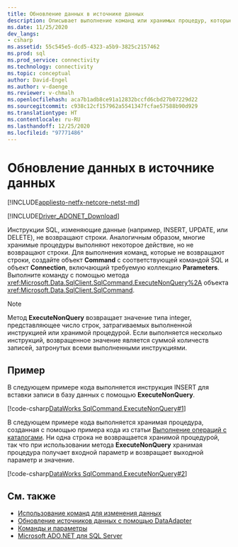 ```yaml
---
title: Обновление данных в источнике данных
description: Описывает выполнение команд или хранимых процедур, которые изменяют данные в базе данных.
ms.date: 11/25/2020
dev_langs:
- csharp
ms.assetid: 55c545e5-dcd5-4323-a5b9-3825c2157462
ms.prod: sql
ms.prod_service: connectivity
ms.technology: connectivity
ms.topic: conceptual
author: David-Engel
ms.author: v-daenge
ms.reviewer: v-chmalh
ms.openlocfilehash: aca7b1adb8ce91a12832bccfd6cbd27b07229d22
ms.sourcegitcommit: c938c12cf157962a5541347fcfae57588b90d929
ms.translationtype: HT
ms.contentlocale: ru-RU
ms.lasthandoff: 12/25/2020
ms.locfileid: "97771486"
---
```

# <a name="updating-data-in-a-data-source"></a>Обновление данных в источнике данных

[!INCLUDE[appliesto-netfx-netcore-netst-md](../../includes/appliesto-netfx-netcore-netst-md.md)]

[!INCLUDE[Driver_ADONET_Download](../../includes/driver_adonet_download.md)]

Инструкции SQL, изменяющие данные (например, INSERT, UPDATE, или DELETE), не возвращают строки. Аналогичным образом, многие хранимые процедуры выполняют некоторое действие, но не возвращают строки. Для выполнения команд, которые не возвращают строки, создайте объект **Command** с соответствующей командой SQL и объект **Connection**, включающий требуемую коллекцию **Parameters**. Выполните команду с помощью метода <xref:Microsoft.Data.SqlClient.SqlCommand.ExecuteNonQuery%2A> объекта <xref:Microsoft.Data.SqlClient.SqlCommand>.

> [!NOTE]
> Метод **ExecuteNonQuery** возвращает значение типа integer, представляющее число строк, затрагиваемых выполненной инструкцией или хранимой процедурой. Если выполняется несколько инструкций, возвращенное значение является суммой количеств записей, затронутых всеми выполненными инструкциями.

## <a name="example"></a>Пример

В следующем примере кода выполняется инструкция INSERT для вставки записи в базу данных с помощью **ExecuteNonQuery**.
  
[!code-csharp[DataWorks SqlCommand.ExecuteNonQuery#1](~/../sqlclient/doc/samples/SqlCommand_ExecuteNonQuery_SP_DML.cs#1)]

В следующем примере кода выполняется хранимая процедура, созданная с помощью примера кода из статьи [Выполнение операций c каталогами](perform-catalog-operations.md). Ни одна строка не возвращается хранимой процедурой, так что при использовании метода **ExecuteNonQuery** хранимая процедура получает входной параметр и возвращает выходной параметр и значение.

[!code-csharp[DataWorks SqlCommand.ExecuteNonQuery#2](~/../sqlclient/doc/samples/SqlCommand_ExecuteNonQuery_SP_DML.cs#2)]

## <a name="see-also"></a>См. также

- [Использование команд для изменения данных](use-commands-to-modify-data.md)
- [Обновление источников данных с помощью DataAdapter](update-data-sources-with-dataadapters.md)
- [Команды и параметры](commands-parameters.md)
- [Microsoft ADO.NET для SQL Server](microsoft-ado-net-sql-server.md)
